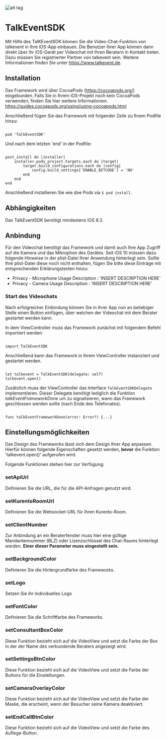![alt tag](http://www.talkevent.de/wp-content/uploads/2015/07/talkevent_altern_logo_noclaim.png)

# TalkEventSDK

Mit Hilfe des TalKEventSDK können Sie die Video-Chat-Funktion von talkevent in Ihre iOS-App einbauen. Die Benutzer Ihrer App können dann direkt über ihr iOS-Gerät per Videochat mit Ihren Beratern in Kontakt treten. 
Dazu müssen Sie registrierter Partner von talkevent sein. Weitere Informationen finden Sie unter https://www.talkevent.de.

## Installation

Das Framework wird über CocoaPods (https://cocoapods.org/) eingebunden. 
Falls Sie in Ihrem iOS-Projekt noch kein CocoaPods verwenden, finden Sie hier weitere Informationen: https://guides.cocoapods.org/using/using-cocoapods.html

Anschließend fügen Sie das Framework mit folgender Zeile zu Ihrem Podfile hinzu:

<code>
pod 'TalkEventSDK'
</code>

Und nach dem letzten 'end' in der Podfile:

<code>
post_install do |installer|
    installer.pods_project.targets.each do |target|
        target.build_configurations.each do |config|
            config.build_settings['ENABLE_BITCODE'] = 'NO'
        end
    end
end
</code>

Anschließend installieren Sie wie doe Pods via `$ pod install`.

## Abhängigkeiten

Das TalkEventSDK benötigt mindestens iOS 8.3.

## Anbindung 

Für den Videochat benötigt das Framework und damit auch Ihre App Zugriff auf die Kamera und das Mikrophon des Gerätes. Seit iOS 10 müssen dazu folgende Hinweise in der plist-Datei Ihrer Anwendung hinterlegt sein. Sollte Ihre plist-Datei diese noch nicht enthalten, fügen Sie bitte diese Einträge mit entsprechenden Erklärungstexten hinzu:

<ul>
<li>Privacy - Microphone Usage Description : 'INSERT DESCRIPTION HERE'</li>
<li>Privacy - Camera Usage Description : 'INSERT DESCRIPTION HERE'</li>
</ul>

### Start des Videochats

Nach erfolgreicher Einbindung können Sie in Ihrer App nun an beliebiger Stelle einen Button einfügen, über welchen der Videochat mit dem Berater gestartet werden kann. 

In dem ViewController muss das Framework zunächst mit folgendem Befehl importiert werden:

<code>
import TalkEventSDK
</code>

Anschließend kann das Framework in Ihrem ViewController instanziiert und gestartet werden.

<pre><code>
let talkevent = TalkEventSDK(delegate: self)
talkevent.open()
</code></pre>

Zusätzlich muss der ViewController das Interface `TalkEventSDKDelegate` implementieren.
Dieser Delegate benötigt lediglich die Funktion <i>talkEventFrameworkDone</i> um zu signalisieren, wann das Framework geschlossen werden sollte (nach Ende des Telefonates). 

<code>
func talkEventFrameworkDone(error: Error?) {...}
</code>

## Einstellungsmöglichkeiten

Das Design des Frameworks lässt sich dem Design Ihrer App anpassen. Hierfür können folgende Eigenschaften gesetzt werden, <b>bevor</b> die Funktion 'talkevent.open()' aufgerufen wird.

Folgende Funktionen stehen hier zur Verfügung:

### setApiUrl

Definieren Sie die URL, die für die API-Anfragen genutzt wird.

### setKurentoRoomUrl

Definieren Sie die Websocket-URL für Ihren Kurento-Room.

### setClientNumber

Zur Anbindung an ein Beraterfenster muss hier eine gültige Mandantennummer (BLZ) oder Lizenzschlüssel des Chat-Raums hinterlegt werden.
<b>Einer dieser Parameter muss eingestellt sein.</b>

### setBackgroundColor

Definieren Sie die Hintergrundfarbe des Frameworks.

### setLogo

Setzen Sie ihr individuelles Logo

### setFontColor

Definieren Sie die Schriftfarbe des Frameworks.

### setConsultantBoxColor

Diese Funktion bezieht sich auf die VideoView und setzt die Farbe der Box in der der Name des verbundende Beraters angezeigt wird.

### setSettingsBtnColor

Diese Funktion bezieht sich auf die VideoView und setzt die Farbe der Buttons für die Einstellungen.

### setCameraOverlayColor

Diese Funktion bezieht sich auf die VideoView und setzt die Farbe der Maske, die erscheint, wenn der Besucher seine Kamera deaktiviert.

### setEndCallBtnColor

Diese Funktion bezieht sich auf die VideoView und setzt die Farbe des Auflege-Button.

